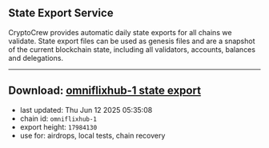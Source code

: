 ## State Export Service
CryptoCrew provides automatic daily state exports for all chains we validate. State export files can be used as genesis files and are a snapshot of the current blockchain state, including all validators, accounts, balances and delegations.

---
**Download: [omniflixhub-1 state export](https://dl-eu2.ccvalidators.com/SERVICE/omniflixhub/omniflixhub-1_export_17984130.json)**
---

- last updated: Thu Jun 12 2025 05:35:08
- chain id: `omniflixhub-1`
- export height: `17984130`
- use for: airdrops, local tests, chain recovery
